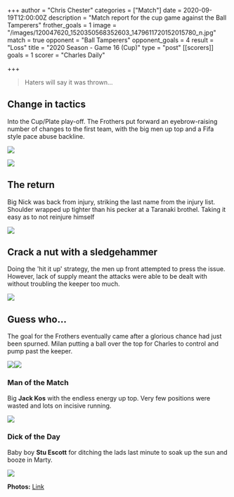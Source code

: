 +++
author = "Chris Chester"
categories = ["Match"]
date = 2020-09-19T12:00:00Z
description = "Match report for the cup game against the Ball Tamperers"
frother_goals = 1
image = "/images/120047620_1520350568352603_1479611720152015780_n.jpg"
match = true
opponent = "Ball Tamperers"
opponent_goals = 4
result = "Loss"
title = "2020 Season - Game 16 (Cup)"
type = "post"
[[scorers]]
goals = 1
scorer = "Charles Daily"

+++
> Haters will say it was thrown...

## Change in tactics

Into the Cup/Plate play-off. The Frothers put forward an eyebrow-raising number of changes to the first team, with the big men up top and a Fifa style pace abuse backline.

![](/images/119922813_3167771753449108_5141607045116857200_o.jpg)

![](/images/119790055_3167770790115871_3336836213541212873_o.jpg)

## The return

Big Nick was back from injury, striking the last name from the injury list. Shoulder wrapped up tighter than his pecker at a Taranaki brothel. Taking it easy as to not reinjure himself

![](/images/120027062_3167768646782752_7505293585033864914_o.jpg)

## Crack a nut with a sledgehammer

Doing the 'hit it up' strategy, the men up front attempted to press the issue. However, lack of supply meant the attacks were able to be dealt with without troubling the keeper too much.

![](/images/119968508_3167767513449532_540122983410579113_o.jpg)

## Guess who...

The goal for the Frothers eventually came after a glorious chance had just been spurned. Milan putting a ball over the top for Charles to control and pump past the keeper.

![](/images/119991797_945972069239038_2725917641276013653_n.jpg)![](/images/119701671_2985808054979715_887024598102618231_n.jpg)

### Man of the Match

Big **Jack Kos** with the endless energy up top. Very few positions were wasted and lots on incisive running.

![](/images/119808061_3167772106782406_5800221690295552584_o.jpg)

### Dick of the Day

Baby boy **Stu Escott** for ditching the lads last minute to soak up the sun and booze in Marty.

![](/images/stuboi.jpg)

**Photos:** [Link](https://www.facebook.com/NZSundayFootball/posts/3167773406782276)